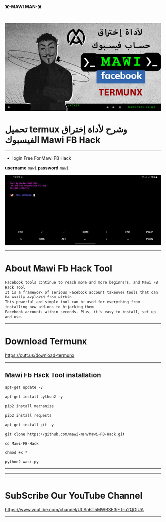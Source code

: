 #### ☠️-MAWI MAN-☠️
　　　　　　　　　　　　　　　
![Evil-Devil](https://github.com/mawi-man/Mawi-FB-Hack/blob/main/ascets/3693693691.jpg)
# تحميل termux وشرح لأداة إختراق الفيسبوك Mawi FB Hack
***

* login Free For Mawi FB Hack
        
**username** `mawi`
**password** `mawi`



![Evil-Devil](https://github.com/mawi-man/Mawi-FB-Hack/blob/main/ascets/Screenshot_2020-08-30-14-16-35.jpg)

***

# About Mawi Fb Hack Tool

```
Facebook tools continue to reach more and more beginners, and Mawi FB Hack Tool
It is a framework of serious Facebook account takeover tools that can be easily explored from within.
This powerful and simple tool can be used for everything from installing new add-ons to hijacking them
Facebook accounts within seconds. Plus, it's easy to install, set up and use.
```

***

# Download Termunx

https://cutt.us/download-termunx
***

## Mawi Fb Hack Tool installation
```
apt-get update -y
```

```
apt-get install python2 -y
```

```
pip2 install mechanize
```

```
pip2 install requests
```

```
apt-get install git -y
```


```
git clone https://github.com/mawi-man/Mawi-FB-Hack.git
```

```
cd Mawi-FB-Hack
```

```
chmod +x *
```

```
python2 wasi.py
```


***
***
***


# SubScribe Our YouTube Channel

https://www.youtube.com/channel/UCSn6T5MWBSE3jFTeu2QGIUA
***
